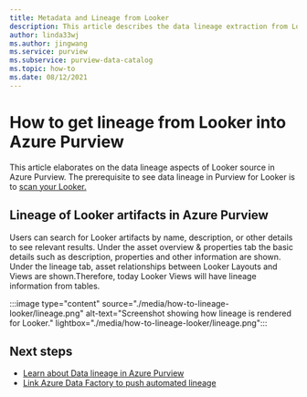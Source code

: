 ```yaml
---
title: Metadata and Lineage from Looker
description: This article describes the data lineage extraction from Looker source.
author: linda33wj
ms.author: jingwang
ms.service: purview
ms.subservice: purview-data-catalog
ms.topic: how-to
ms.date: 08/12/2021
---
```

# How to get lineage from Looker into Azure Purview

This article elaborates on the data lineage aspects of Looker source in Azure Purview. The prerequisite to see data lineage in Purview for Looker is to [scan your Looker.](../purview/register-scan-looker-source.md) 

## Lineage of Looker artifacts in Azure Purview

Users can search for Looker artifacts by name, description, or other details to see relevant results. Under the asset overview & properties tab the basic details such as description, properties and other information are shown. Under the lineage tab, asset relationships between Looker Layouts and Views are shown.Therefore, today Looker Views will have lineage information from tables. 

:::image type="content" source="./media/how-to-lineage-looker/lineage.png" alt-text="Screenshot showing how lineage is rendered for Looker." lightbox="./media/how-to-lineage-looker/lineage.png":::


## Next steps

- [Learn about Data lineage in Azure Purview](catalog-lineage-user-guide.md)
- [Link Azure Data Factory to push automated lineage](how-to-link-azure-data-factory.md)
